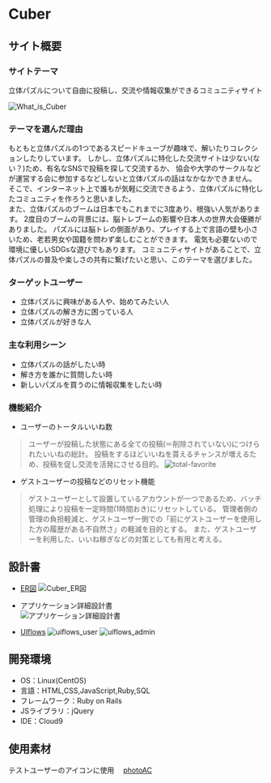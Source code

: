 # Cuber

## サイト概要
### サイトテーマ
立体パズルについて自由に投稿し、交流や情報収集ができるコミュニティサイト

![What_is_Cuber](https://user-images.githubusercontent.com/121597200/227776873-74909341-f6f6-4644-ade4-ee5b2e44761d.png)

### テーマを選んだ理由
もともと立体パズルの1つであるスピードキューブが趣味で、解いたりコレクションしたりしています。
しかし、立体パズルに特化した交流サイトは少ない(ない？)ため、有名なSNSで投稿を探して交流するか、
協会や大学のサークルなどが運営する会に参加するなどしないと立体パズルの話はなかなかできません。
そこで、インターネット上で誰もが気軽に交流できるよう、立体パズルに特化したコミュニティを作ろうと思いました。  
また、立体パズルのブームは日本でもこれまでに3度あり、根強い人気があります。
2度目のブームの背景には、脳トレブームの影響や日本人の世界大会優勝がありました。
パズルには脳トレの側面があり、プレイする上で言語の壁も小さいため、老若男女や国籍を問わず楽しむことができます。
電気も必要ないので環境に優しいSDGsな遊びでもあります。
コミュニティサイトがあることで、立体パズルの普及や楽しさの共有に繋げたいと思い、このテーマを選びました。


### ターゲットユーザー
- 立体パズルに興味がある人や、始めてみたい人
- 立体パズルの解き方に困っている人
- 立体パズルが好きな人


### 主な利用シーン
- 立体パズルの話がしたい時
- 解き方を誰かに質問したい時
- 新しいパズルを買うのに情報収集をしたい時


### 機能紹介
- ユーザーのトータルいいね数
> ユーザーが投稿した状態にある全ての投稿(＝削除されていない)につけられたいいねの総計。
> 投稿をするほどいいねを貰えるチャンスが増えるため、投稿を促し交流を活発にさせる目的。
![total-favorite](https://user-images.githubusercontent.com/121597200/228825352-52ab308e-ffac-4b95-8f87-fda2c367f63c.png)

- ゲストユーザーの投稿などのリセット機能
> ゲストユーザーとして設置しているアカウントが一つであるため、バッチ処理により投稿を一定時間(1時間おき)にリセットしている。
> 管理者側の管理の負担軽減と、ゲストユーザー側での「前にゲストユーザーを使用した方の履歴がある不自然さ」の軽減を目的とする。
> また、ゲストユーザーを利用した、いいね稼ぎなどの対策としても有用と考える。

## 設計書
- [ER図](https://drive.google.com/file/d/1z-BwdRe7vRc_pM9dsblqKiSAT31nMtwn/view?usp=sharing)
![Cuber_ER図](https://user-images.githubusercontent.com/121597200/227995004-82888ff8-0a07-4b3b-8cfb-59a8389341a6.png)

- アプリケーション詳細設計書  
![アプリケーション詳細設計書](https://user-images.githubusercontent.com/121597200/227995589-c2e28edd-b803-4a92-a77b-c5b12c5c6685.png)

- [UIflows](https://drive.google.com/file/d/113n_84lYIh_bFxHnJQaerfQDA98ju6s5/view?usp=sharing)
![uiflows_user](https://user-images.githubusercontent.com/121597200/228144953-7a403578-0069-4eff-9dbc-d6d1425ce4aa.jpg)
![uiflows_admin](https://user-images.githubusercontent.com/121597200/228145033-cc76a45f-807d-4894-8435-2d41a674c38c.jpg)


## 開発環境
- OS：Linux(CentOS)
- 言語：HTML,CSS,JavaScript,Ruby,SQL
- フレームワーク：Ruby on Rails
- JSライブラリ：jQuery
- IDE：Cloud9


## 使用素材
テストユーザーのアイコンに使用　
[photoAC](https://www.photo-ac.com/)
